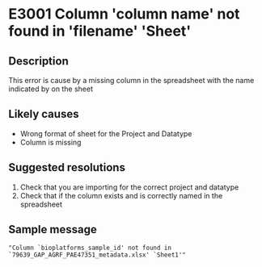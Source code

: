# E3001 Column 'column name' not found in 'filename' 'Sheet'

## Description

This error is cause by a missing column in the spreadsheet with the
name indicated by <filename> on the sheet <sheet>

## Likely causes

* Wrong format of sheet for the Project and Datatype
* Column is missing

## Suggested resolutions

1. Check that you are importing for the correct project and datatype
2. Check that if the column exists and is correctly named in the spreadsheet

## Sample message

```
"Column `bioplatforms_sample_id' not found in `79639_GAP_AGRF_PAE47351_metadata.xlsx' `Sheet1'"
```
